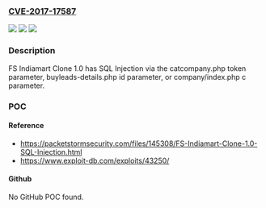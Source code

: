 ### [CVE-2017-17587](https://cve.mitre.org/cgi-bin/cvename.cgi?name=CVE-2017-17587)
![](https://img.shields.io/static/v1?label=Product&message=n%2Fa&color=blue)
![](https://img.shields.io/static/v1?label=Version&message=n%2Fa&color=blue)
![](https://img.shields.io/static/v1?label=Vulnerability&message=n%2Fa&color=brighgreen)

### Description

FS Indiamart Clone 1.0 has SQL Injection via the catcompany.php token parameter, buyleads-details.php id parameter, or company/index.php c parameter.

### POC

#### Reference
- https://packetstormsecurity.com/files/145308/FS-Indiamart-Clone-1.0-SQL-Injection.html
- https://www.exploit-db.com/exploits/43250/

#### Github
No GitHub POC found.

